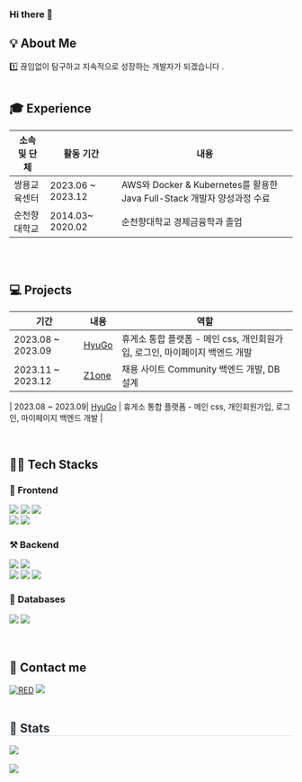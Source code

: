 ### Hi there 👋

<!--
**jooyoungsong/jooyoungsong** is a ✨ _special_ ✨ repository because its `README.md` (this file) appears on your GitHub profile.

Here are some ideas to get you started:

- 🔭 I’m currently working on ...
- 🌱 I’m currently learning ...
- 👯 I’m looking to collaborate on ...
- 🤔 I’m looking for help with ...
- 💬 Ask me about ...
- 📫 How to reach me: ...
- 😄 Pronouns: ...
- ⚡ Fun fact: ...
-->



<h2>💡 About Me  </h2>

<h>1️⃣ 끊임없이 탐구하고 지속적으로 성장하는 개발자가 되겠습니다 </b>.  <br></br></h>

<h2>🎓 Experience </h2>

|소속 및 단체|활동 기간|내용|
|---|---|---|
|쌍용교육센터|2023.06 ~ 2023.12 | AWS와 Docker & Kubernetes를 활용한 Java Full-Stack 개발자 양성과정 수료 |
|순천향대학교|2014.03~ 2020.02 | 순천향대학교 경제금융학과 졸업 |



<br><br>
<h2>💻 Projects</h2>

| 기간 | 내용 | 역할 |
| --- | --- | ---|
| 2023.08 ~ 2023.09| <a href="https://github.com/jooyoungsong/SemiProject.git">HyuGo</a> | 휴게소 통합 플랫폼 - 메인 css, 개인회원가입, 로그인, 마이페이지 백엔드 개발 |
| 2023.11 ~ 2023.12| <a href="https://github.com/ssunvibesonly/Career_Z1one.git">Z1one</a> |  채용 사이트 Community 백엔드 개발, DB설계  |

| 2023.08 ~ 2023.09| <a href="https://github.com/jooyoungsong/SemiProject.git">HyuGo</a> | 휴게소 통합 플랫폼 - 메인 css, 개인회원가입, 로그인, 마이페이지 백엔드 개발 |


<br/>
<d></d>

<h2>👨‍💻 Tech Stacks  </h2>
<h3> 📲 Frontend </h3>
<div>
   <img src="https://img.shields.io/badge/Bootstrap-7952B3?style=flat&logo=Bootstrap&logoColor=white">
   <img src="https://img.shields.io/badge/HTML5-E34F26?style=flat&logo=HTML5&logoColor=white">
    <img src="https://img.shields.io/badge/CSS3-1572B6?style=flat&logo=CSS3&logoColor=white">           
   <br/><img src="https://img.shields.io/badge/jQuery-0769AD?style=flat&logo=jQuery&logoColor=white">
   <img src="https://img.shields.io/badge/Javascript-F7DF1E?style=flat&logo=Javascript&logoColor=white">
</div>

<h3>⚒ Backend </h3>
<div>
   <img src="https://img.shields.io/badge/Apache Tomcat-F8DC75?style=flat&logo=Apache Tomcat&logoColor=white">
   <img src="https://img.shields.io/badge/Java-007396?style=flat&logo=Java&logoColor=white">
   <br/><img src="https://img.shields.io/badge/Spring Boot-6DB33F?style=flat&logo=Spring Boot&logoColor=white">
   <img src="https://img.shields.io/badge/Spring-6DB33F?style=flat&logo=Spring Boot&logoColor=white">
   <img src="https://img.shields.io/badge/Amazon AWS-232F3E?style=flat&logo=Amazon AWS&logoColor=white">
</div>

<h3> 📘 Databases </h3>
<div>
   <img src="https://img.shields.io/badge/MySQL-4479A1?style=flat&logo=MySQL&logoColor=white">
   <img src="https://img.shields.io/badge/Oracle-F80000?style=flat&logo=Oracle&logoColor=white"> 
</div>
<br><br>
<h2>📝 Contact me </h2>
<div>
<a href="https://github.com/jooyoungsong"><img alt="RED" src ="https://img.shields.io/badge/Github-181717.svg?&style=flat&logo=GitHub&logoColor=white"/></a>
<a href="#"><img src="https://img.shields.io/badge/Notion-000000?style=flat&logo=Notion&logoColor=white"></a>

</div><br/>

<div style="text-align: left;"> 
<h2 style="border-bottom: 1px solid #d8dee4; color: #282d33;"> 🏅 Stats </h2> 
   <div style="text-align: left;">  
       	<img src="https://github-readme-stats.vercel.app/api/top-langs/?username=jooyoungsong&layout=compact"><br><br>
<img src="https://github-readme-stats.vercel.app/api?username=jooyoungsong&show_icons=true">
</div> 
    
</div>

